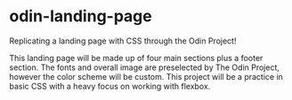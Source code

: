 # odin-landing-page
Replicating a landing page with CSS through the Odin Project!

This landing page will be made up of four main sections plus a footer section. The fonts and overall image are preselected by The Odin Project, however the color scheme will be custom. This project will be a practice in basic CSS with a heavy focus on working with flexbox.